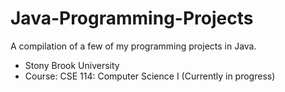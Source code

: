 # Java-Programming-Projects
A compilation of a few of my programming projects in Java.
- Stony Brook University
- Course: CSE 114: Computer Science I (Currently in progress)
